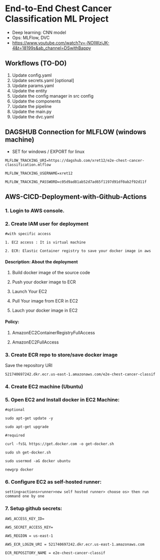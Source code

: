 # End-to-End Chest Cancer Classification ML Project
- Deep learning: CNN model
- Ops: MLFlow, DVC
- https://www.youtube.com/watch?v=-NOIWzjJK-4&t=18199s&ab_channel=DSwithBappy

## Workflows (TO-DO)
1. Update config.yaml
2. Update secrets.yaml [optional]
3. Update params.yaml
4. Update the entity
5. Update the config manager in src config
6. Update the components
7. Update the pipeline
8. Update the main.py
9. Update the dvc.yaml


## DAGSHUB Connection for MLFLOW (windows machine)
- SET for windows / EXPORT for linux

```
MLFLOW_TRACKING_URI=https://dagshub.com/xret12/e2e-chest-cancer-classification.mlflow

MLFLOW_TRACKING_USERNAME=xret12

MLFLOW_TRACKING_PASSWORD=c05d9ad81ab52d7ad65f1197d91df0ab2f92d11f

```

## AWS-CICD-Deployment-with-Github-Actions
### 1. Login to AWS console.
### 2. Create IAM user for deployment
    #with specific access

    1. EC2 access : It is virtual machine

    2. ECR: Elastic Container registry to save your docker image in aws


#### Description: About the deployment

1. Build docker image of the source code

2. Push your docker image to ECR

3. Launch Your EC2 

4. Pull Your image from ECR in EC2

5. Lauch your docker image in EC2

#### Policy:

1. AmazonEC2ContainerRegistryFullAccess

2. AmazonEC2FullAccess
### 3. Create ECR repo to store/save docker image
 Save the repository URI

    521740697242.dkr.ecr.us-east-1.amazonaws.com/e2e-chest-cancer-classif
### 4. Create EC2 machine (Ubuntu)
### 5. Open EC2 and Install docker in EC2 Machine:
    #optional

    sudo apt-get update -y

    sudo apt-get upgrade

    #required

    curl -fsSL https://get.docker.com -o get-docker.sh

    sudo sh get-docker.sh

    sudo usermod -aG docker ubuntu

    newgrp docker
### 6. Configure EC2 as self-hosted runner:
    setting>actions>runner>new self hosted runner> choose os> then run command one by one
### 7. Setup github secrets:
    AWS_ACCESS_KEY_ID=

    AWS_SECRET_ACCESS_KEY=

    AWS_REGION = us-east-1

    AWS_ECR_LOGIN_URI = 521740697242.dkr.ecr.us-east-1.amazonaws.com

    ECR_REPOSITORY_NAME = e2e-chest-cancer-classif
